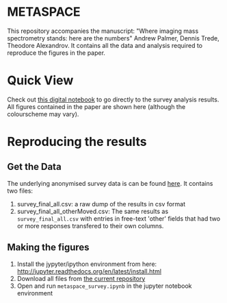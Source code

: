 # METASPACE #
This repository accompanies the manuscript: "Where imaging mass spectrometry stands: here are the numbers" Andrew Palmer, Dennis Trede, Theodore Alexandrov. It contains all the data and analysis required to reproduce the figures in the paper.

# Quick View #
Check out [this digital notebook](https://github.com/SpatialMetabolomics/metaspace-survey/blob/master/metaspace_survey.ipynb) to go directly to the survey analysis results. All figures contained in the paper are shown here (although the colourscheme may vary).

# Reproducing the results  #
## Get the Data ##
The underlying anonymised survey data is can be found [here](https://github.com/SpatialMetabolomics/metaspace-survey/tree/master/data). It contains two files:

1. survey_final_all.csv: a raw dump of the results in csv format
2. survey_final_all_otherMoved.csv: The same results as `survey_final_all.csv` with entries in free-text 'other' fields that had two or more responses transfered to their own columns.

## Making the figures ##

1. Install the jypyter/ipython environment from here: http://jupyter.readthedocs.org/en/latest/install.html
2. Download all files from [the current repository](https://github.com/SpatialMetabolomics/metaspace-survey/archive/master.zip)
3. Open and run `metaspace_survey.ipynb` in the jupyter notebook environment 

